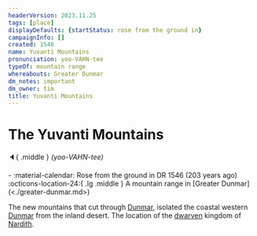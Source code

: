 ```yaml
---
headerVersion: 2023.11.25
tags: [place]
displayDefaults: {startStatus: rose from the ground in}
campaignInfo: []
created: 1546
name: Yuvanti Mountains
pronunciation: yoo-VAHN-tee
typeOf: mountain range
whereabouts: Greater Dunmar
dm_notes: important
dm_owner: tim
title: Yuvanti Mountains
---
```

# The Yuvanti Mountains
:speaker:{ .middle } *(yoo-VAHN-tee)*  
<div class="grid cards ext-narrow-margin ext-one-column" markdown>
-  
   :material-calendar: Rose from the ground in DR 1546 (203 years ago)  
    :octicons-location-24:{ .lg .middle } A mountain range in [Greater Dunmar](<./greater-dunmar.md>)  
</div>


The new mountains that cut through [Dunmar](<realms/dunmar/dunmar.md>), isolated the coastal western [Dunmar](<realms/dunmar/dunmar.md>) from the inland desert. The location of the [dwarven](<../../species/dwarves.md>) kingdom of [Nardith](<realms/nardith/nardith.md>). 

